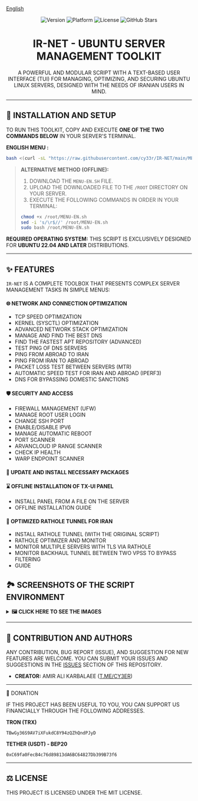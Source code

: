 [English](README.md)

<div dir="ltr">

<p align="center">
  <img src="https://img.shields.io/badge/Version-10-blue.svg" alt="Version">
  <img src="https://img.shields.io/badge/Platform-Ubuntu_22.04+-orange.svg" alt="Platform">
  <img src="https://img.shields.io/badge/License-MIT-green.svg" alt="License">
  <img src="https://img.shields.io/github/stars/cy33r/IR-NET?style=social" alt="GitHub Stars">
</p>
  
<h1 align="center">IR-NET - UBUNTU SERVER MANAGEMENT TOOLKIT</h1>

<p align="center">
A POWERFUL AND MODULAR SCRIPT WITH A TEXT-BASED USER INTERFACE (TUI) FOR MANAGING, OPTIMIZING, AND SECURING UBUNTU LINUX SERVERS, DESIGNED WITH THE NEEDS OF IRANIAN USERS IN MIND.
</p>

---

## 🚀 INSTALLATION AND SETUP

TO RUN THIS TOOLKIT, COPY AND EXECUTE **ONE OF THE TWO COMMANDS BELOW** IN YOUR SERVER'S TERMINAL.

**ENGLISH MENU :**

```bash
bash <(curl -sL "https://raw.githubusercontent.com/cy33r/IR-NET/main/MENU-EN.sh?$(date +%s)")
```

> **ALTERNATIVE METHOD (OFFLINE):**
>
> 1.  DOWNLOAD THE `MENU-EN.SH` FILE.
> 2.  UPLOAD THE DOWNLOADED FILE TO THE `/ROOT` DIRECTORY ON YOUR SERVER.
> 3.  EXECUTE THE FOLLOWING COMMANDS IN ORDER IN YOUR TERMINAL:
>
> ```bash
> chmod +x /root/MENU-EN.sh
> sed -i 's/\r$//' /root/MENU-EN.sh
> sudo bash /root/MENU-EN.sh
> ```

**REQUIRED OPERATING SYSTEM:** THIS SCRIPT IS EXCLUSIVELY DESIGNED FOR **UBUNTU 22.04 AND LATER** DISTRIBUTIONS.

---

## ✨ FEATURES

`IR-NET` IS A COMPLETE TOOLBOX THAT PRESENTS COMPLEX SERVER MANAGEMENT TASKS IN SIMPLE MENUS:

#### 🌐 NETWORK AND CONNECTION OPTIMIZATION
* TCP SPEED OPTIMIZATION
* KERNEL (SYSCTL) OPTIMIZATION
* ADVANCED NETWORK STACK OPTIMIZATION
* MANAGE AND FIND THE BEST DNS
* FIND THE FASTEST APT REPOSITORY (ADVANCED)
* TEST PING OF DNS SERVERS
* PING FROM ABROAD TO IRAN
* PING FROM IRAN TO ABROAD
* PACKET LOSS TEST BETWEEN SERVERS (MTR)
* AUTOMATIC SPEED TEST FOR IRAN AND ABROAD (IPERF3)
* DNS FOR BYPASSING DOMESTIC SANCTIONS

#### 🛡️ SECURITY AND ACCESS
* FIREWALL MANAGEMENT (UFW)
* MANAGE ROOT USER LOGIN
* CHANGE SSH PORT
* ENABLE/DISABLE IPV6
* MANAGE AUTOMATIC REBOOT
* PORT SCANNER
* ARVANCLOUD IP RANGE SCANNER
* CHECK IP HEALTH
* WARP ENDPOINT SCANNER

#### 🚀 UPDATE AND INSTALL NECESSARY PACKAGES

#### ⌛️ OFFLINE INSTALLATION OF TX-UI PANEL
* INSTALL PANEL FROM A FILE ON THE SERVER
* OFFLINE INSTALLATION GUIDE

#### 💎 OPTIMIZED RATHOLE TUNNEL FOR IRAN
* INSTALL RATHOLE TUNNEL (WITH THE ORIGINAL SCRIPT)
* RATHOLE OPTIMIZER AND MONITOR
* MONITOR MULTIPLE SERVERS WITH TLS VIA RATHOLE
* MONITOR BACKHAUL TUNNEL BETWEEN TWO VPSS TO BYPASS FILTERING
* GUIDE

## 🏞️ SCREENSHOTS OF THE SCRIPT ENVIRONMENT

<details>
  <summary><b>🖼️ CLICK HERE TO SEE THE IMAGES</b></summary>
  <br>
  <p align="center">
    <img src="https://github.com/user-attachments/assets/0938de54-154e-4b61-9452-b759f02f7d5e" alt="IR-NET-Screenshot-1" width="70%"/>
    <br><br>
    <img src="https://github.com/user-attachments/assets/bb6c4406-28ab-461d-93f5-d4789ccafcb4" alt="IR-NET-Screenshot-2" width="70%"/>
    <br><br>
    <img src="https://github.com/user-attachments/assets/6cb7f68f-fe97-4e88-8813-43a81dc8f242" alt="IR-NET-Screenshot-3" width="70%"/>
    <br><br>
    <img src="https://github.com/user-attachments/assets/ca9df664-4441-4bc4-8f3e-aa2a6d07e82b" alt="IR-NET-Screenshot-4" width="70%"/>
  </p>
</details>

---
## 🤝 CONTRIBUTION AND AUTHORS
ANY CONTRIBUTION, BUG REPORT (ISSUE), AND SUGGESTION FOR NEW FEATURES ARE WELCOME. YOU CAN SUBMIT YOUR ISSUES AND SUGGESTIONS IN THE [ISSUES](HTTPS://GITHUB.COM/CY33R/IR-NET/ISSUES) SECTION OF THIS REPOSITORY.

* **CREATOR:** AMIR ALI KARBALAEE ([T.ME/CY3ER](https://t.me/CY3ER))

---
🎁 DONATION

IF THIS PROJECT HAS BEEN USEFUL TO YOU, YOU CAN SUPPORT US FINANCIALLY THROUGH THE FOLLOWING ADDRESSES.

**TRON (TRX)**
```
TBwGy36S9AV7iXFukdC8Y94zQZhQndPJyD
```

**TETHER (USDT) - BEP20**
```
0xC69fa0FecB4c76d89813dA6BC64827Db399B73f6
```

---

## ⚖️ LICENSE
THIS PROJECT IS LICENSED UNDER THE MIT LICENSE.

</div>
